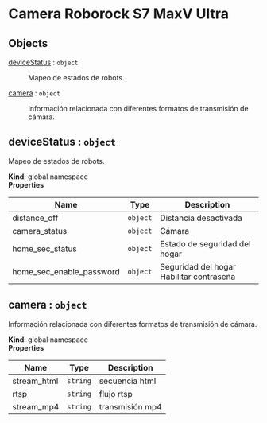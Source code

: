 # Camera Roborock S7 MaxV Ultra

## Objects

<dl>
<dt><a href="#deviceStatus">deviceStatus</a> : <code>object</code></dt>
<dd><p>Mapeo de estados de robots.</p>
</dd>
<dt><a href="#camera">camera</a> : <code>object</code></dt>
<dd><p>Información relacionada con diferentes formatos de transmisión de cámara.</p>
</dd>
</dl>

<a name="deviceStatus"></a>

## deviceStatus : <code>object</code>
Mapeo de estados de robots.

**Kind**: global namespace  
**Properties**

| Name | Type | Description |
| --- | --- | --- |
| distance_off | <code>object</code> | Distancia desactivada |
| camera_status | <code>object</code> | Cámara |
| home_sec_status | <code>object</code> | Estado de seguridad del hogar |
| home_sec_enable_password | <code>object</code> | Seguridad del hogar Habilitar contraseña |

<a name="camera"></a>

## camera : <code>object</code>
Información relacionada con diferentes formatos de transmisión de cámara.

**Kind**: global namespace  
**Properties**

| Name | Type | Description |
| --- | --- | --- |
| stream_html | <code>string</code> | secuencia html |
| rtsp | <code>string</code> | flujo rtsp |
| stream_mp4 | <code>string</code> | transmisión mp4 |

